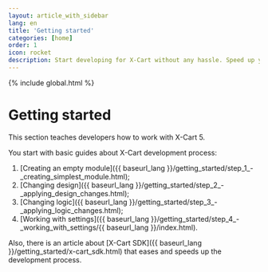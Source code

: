 ```yaml
---
layout: article_with_sidebar
lang: en
title: 'Getting started'
categories: [home]
order: 1
icon: rocket
description: Start developing for X-Cart without any hassle. Speed up your work process with X-Cart SDK
---
```


{% include global.html %}

# Getting started 

This section teaches developers how to work with X-Cart 5.

You start with basic guides about X-Cart development process:

1.  [Creating an empty module]({{ baseurl_lang }}/getting_started/step_1_-_creating_simplest_module.html);
2.  [Changing design]({{ baseurl_lang }}/getting_started/step_2_-_applying_design_changes.html);
3.  [Changing logic]({{ baseurl_lang }}/getting_started/step_3_-_applying_logic_changes.html);
4.  [Working with settings]({{ baseurl_lang }}/getting_started/step_4_-_working_with_settings/{{ baseurl_lang }}/index.html).

Also, there is an article about [X-Cart SDK]({{ baseurl_lang }}/getting_started/x-cart_sdk.html) that eases and speeds up the development process.